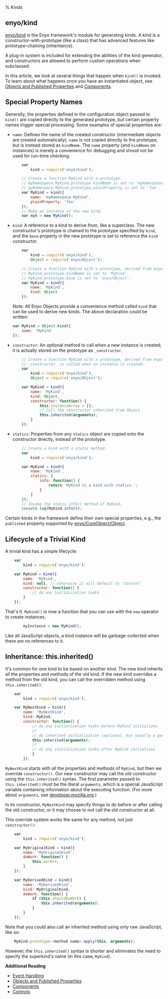 % Kinds

## enyo/kind

[enyo/kind]($api/#/module/enyo/kind) is the Enyo framework's module for
generating kinds.  A kind is a constructor-with-prototype (like a class) that
has advanced features like prototype-chaining (inheritance).

A plug-in system is included for extending the abilities of the kind generator,
and constructors are allowed to perform custom operations when subclassed.

In this article, we look at several things that happen when `kind()` is invoked.
To learn about what happens once you have an instantiated object, see [Objects
and Published Properties](objects-and-published-properties.html) and
[Components](components.html).

## Special Property Names

Generally, the properties defined in the configuration object passed to `kind()`
are copied directly to the generated prototype, but certain property names
trigger special processing. Some examples of special properties are:

* `name`: Defines the name of the created constructor
    (intermediate objects are created automatically).  `name` is not copied
    directly to the prototype, but is instead stored as `kindName`. The `name` property
    (and `kindName` on instances) is merely
    a convenience for debugging and shoud not be used for run-time checking.

    ```javascript
        var
            kind = require('enyo/kind');

        // Create a function MyKind with a prototype.
        // myNamespace.MyKind.prototype.kindName is set to 'myNamespace.MyKind'.
        // myNamespace.MyKind.prototype.plainProperty is set to 'foo'.
        var MyKind = kind({
            name: 'myNamespace.MyKind',
            plainProperty: 'foo'
        });
        // Make an instance of the new kind.
        var myk = new MyKind();
    ```

* `kind`: A reference to a kind to derive from, like a
    superclass.  The new constructor's prototype is chained to the prototype
    specified by `kind`, and the `base` property in the new prototype is set to
    reference the `kind` constructor.

    ```javascript
        var
            kind = require('enyo/kind'),
            Object = require('enyo/Object');

        // Create a function MyKind with a prototype, derived from enyo/Object.
        // MyKind.prototype.kindName is set to 'MyKind'.
        // MyKind.prototype.base is set to 'enyo/Object'.
        var MyKind = kind({
            name: 'MyKind',
            kind: Object
        });
    ```

    Note: All Enyo Objects provide a convenience method called `kind` that can be used to
    derive new kinds. The above declaration could be written:

    ```javascript
    var MyKind = Object.kind({
        name: 'MyKind'
    });
    ```

* `constructor`: An optional method to call when a new instance is created; it
    is actually stored on the prototype as `_constructor`.

    ```javascript
        // Create a function MyKind with a prototype, derived from enyo/Object.
        // _constructor_ is called when an instance is created.
        var
            kind = require('enyo/kind'),
            Object = require('enyo/Object');

        var MyKind = kind({
            name: 'MyKind',
            kind: Object,
            constructor: function() {
                this.instanceArray = [];
                // Call the constructor inherited from Object
                this.inherited(arguments);
            }
        });
    ```

* `statics`: Properties from any `statics` object are copied onto the
    constructor directly, instead of the prototype.

    ```javascript
        // Create a kind with a static method.
        var
            kind = require('enyo/kind');

        var MyKind = kind({
            name: 'MyKind',
            statics: {
                info: function() {
                    return 'MyKind is a kind with statics.';
                }
            }
        });
        // Invoke the static info() method of MyKind.
        console.log(MyKind.info());
    ```

Certain kinds in the framework define their own special properties, e.g., the
`published` property supported by [enyo/CoreObject/Object]($api/#/kind/enyo/CoreObject/Object).

## Lifecycle of a Trivial Kind

A trivial kind has a simple lifecycle:

```javascript
    var
        kind = require('enyo/kind');

    var MyKind = kind({
        name: 'MyKind',
        kind: null, // otherwise it will default to 'Control'
        constructor: function() {
            // do any initialization tasks
        }
    });
```

That's it.  `MyKind()` is now a function that you can use with the `new`
operator to create instances.

```javascript
        myInstance = new MyKind();
```

Like all JavaScript objects, a kind instance will be garbage-collected when
there are no references to it. 

## Inheritance: this.inherited()

It's common for one kind to be based on another kind.  The new kind inherits all
the properties and methods of the old kind.  If the new kind overrides a method
from the old kind, you can call the overridden method using `this.inherited()`:

```javascript
    var
        kind = require('enyo/kind');

    var MyNextKind = kind({
        name: 'MyNextKind',
        kind: MyKind,
        constructor: function() {
            // do any initialization tasks before MyKind initializes
            //
            // do inherited initialization (optional, but usually a good idea)
            this.inherited(arguments);
            //
            // do any initialization tasks after MyKind initializes
            }
        });
```

`MyNextKind` starts with all the properties and methods of `MyKind`, but then we
override `constructor()`.  Our new constructor may call the old constructor
using the `this.inherited()` syntax.  The first parameter passed to
`this.inherited()` must be the literal `arguments`, which is a special
JavaScript variable containing information about the executing function.  (For
more about `arguments`, see
[developer.mozilla.org](https://developer.mozilla.org/en/JavaScript/Reference/Functions_and_function_scope/arguments).)

In its constructor, `MyNextKind` may specify things to do before or after
calling the old constructor, or it may choose to not call the old constructor at
all.

This override system works the same for any method, not just `constructor()`:

```javascript
    var
        kind = require('enyo/kind');

    var MyOriginalKind = kind({
        name: 'MyOriginalKind',
        doWork: function() {
            this.work++;
        }
    });

    var MyDerivedKind = kind({
        name: 'MyDerivedKind',
        kind: MyOriginalKind,
        doWork: function() {
            if (this.shouldDoWork) {
                this.inherited(arguments);
            }
        }
    });
```

Note that you could also call an inherited method using only raw JavaScript,
like so:

```javascript
    MyKind.prototype.<method name>.apply(this, arguments);
```

However, the `this.inherited()` syntax is shorter and eliminates the need to
specify the superkind's name (in this case, `MyKind`).

**Additional Reading**

* [Event Handling](event-handling.html)
* [Objects and Published Properties](objects-and-published-properties.html)
* [Components](components.html)
* [Controls](controls.html)


